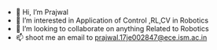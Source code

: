 - 👋 Hi, I’m Prajwal
- 👀 I’m interested in Application of Control ,RL,CV in Robotics
- 💞️ I’m looking to collaborate on anything Related to Robotics
- 📫 shoot me an email to prajwal.17je002847@ece.ism.ac.in



